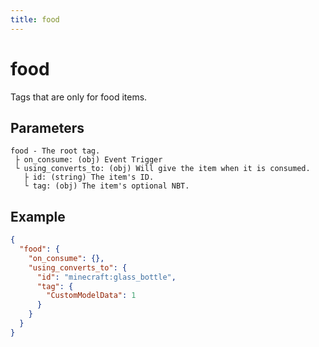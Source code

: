 ```yaml
---
title: food
---
```


# food

Tags that are only for food items.

## Parameters

```
food - The root tag.
 ├ on_consume: (obj) Event Trigger
 └ using_converts_to: (obj) Will give the item when it is consumed.
   ├ id: (string) The item's ID.
   └ tag: (obj) The item's optional NBT.
```

## Example

```json
{
  "food": {
    "on_consume": {},
    "using_converts_to": {
      "id": "minecraft:glass_bottle",
      "tag": {
        "CustomModelData": 1
      }
    }
  }
}
```

